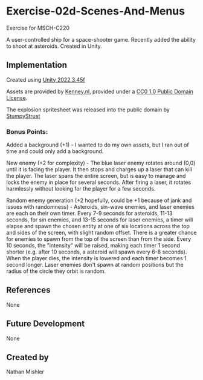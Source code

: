 # Exercise-02d-Scenes-And-Menus

Exercise for MSCH-C220

A user-controlled ship for a space-shooter game. Recently added the ability to shoot at asteroids. Created in Unity.

## Implementation

Created using [Unity 2022.3.45f](https://unity.com)

Assets are provided by [Kenney.nl](https://kenney.nl/assets/space-shooter-extension), provided under a [CC0 1.0 Public Domain License](https://creativecommons.org/publicdomain/zero/1.0/).

The explosion spritesheet was released into the public domain by [StumpyStrust](https://opengameart.org/content/explosion-sheet)

### Bonus Points:
Added a background (+1) - I wanted to do my own assets, but I ran out of time and could only add a background.

New enemy (+2 for complexity) - The blue laser enemy rotates around (0,0) until it is facing the player. It then stops and charges up a laser that can kill the player. The laser spans the entire screen, but is easy to manage and locks the enemy in place for several seconds. After firing a laser, it rotates harmlessly without looking for the player for a few seconds.

Random enemy generation (+2 hopefully, could be +1 because of jank and issues with randomness) - Asteroids, sin-wave enemies, and laser enemies are each on their own timer. Every 7-9 seconds for asteroids, 11-13 seconds, for sin enemies, and 13-15 seconds for laser enemies, a timer will elapse and spawn the chosen entity at one of six locations across the top and sides of the screen, with slight random offset. There is a greater chance for enemies to spawn from the top of the screen than from the side. Every 10 seconds, the "intensity" will be raised, making each timer 1 second shorter (e.g. after 10 seconds, a asteroid will spawn every 6-8 seconds). When the player dies, the intensity is lowered and each timer becomes 1 second longer. Laser enemies don't spawn at random positions but the radius of the circle they orbit is random.

## References
None

## Future Development
None

## Created by
Nathan Mishler
